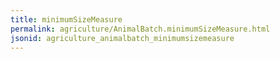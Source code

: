 ```yaml
---
title: minimumSizeMeasure
permalink: agriculture/AnimalBatch.minimumSizeMeasure.html
jsonid: agriculture_animalbatch_minimumsizemeasure
---
```

